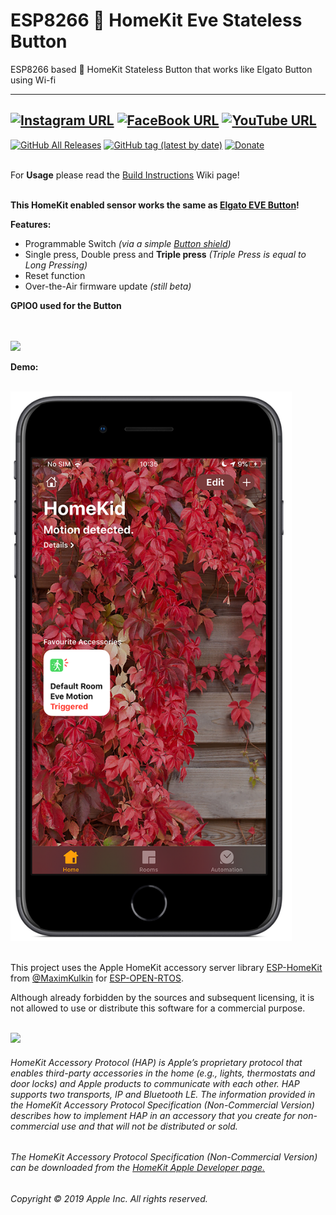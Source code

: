 # ESP8266  HomeKit Eve Stateless Button
ESP8266 based  HomeKit Stateless Button that works like Elgato Button using Wi-fi


------
[![Instagram URL](https://img.shields.io/twitter/url/https/www.instagram.com/homekidd?label=Follow&logo=instagram&style=social)](https://www.instagram.com/homekidd) [![FaceBook URL](https://img.shields.io/twitter/url/https/www.facebook.com/HomeKiid?label=Like&logo=facebook&style=social)](https://www.facebook.com/HomeKiid) [![YouTube URL](https://img.shields.io/twitter/url/https/www.youtube.com/channel/UCkqC_6j1uyYVv7SO3jPe7KA?label=Follow&logo=youtube&style=social)](https://www.youtube.com/channel/UCkqC_6j1uyYVv7SO3jPe7KA)
------

[![GitHub All Releases](https://img.shields.io/github/downloads/HomeKidd/ESP8266-HomeKit-Stateless-Button-Elgato-Eve-Button/total?color=green)](https://github.com/HomeKidd/ESP8266-HomeKit-Stateless-Button-Elgato-Eve-Button/releases) 
[![GitHub tag (latest by date)](https://img.shields.io/github/v/tag/HomeKidd/ESP8266-HomeKit-Stateless-Button-Elgato-Eve-Button?color=yellow&label=Latest%20Release)](https://github.com/HomeKidd/ESP8266-HomeKit-Stateless-Button-Elgato-Eve-Button/releases) 
[![Donate](https://img.shields.io/badge/Donate-PayPal-blue.svg)](https://www.paypal.com/cgi-bin/webscr?cmd=_s-xclick&hosted_button_id=CEYEK69ZYG69S&source=url)
<br/>
<br/>


For **Usage** please read the [Build Instructions](https://github.com/HomeKidd/ESP8266-HomeKit-Stateless-Button-Elgato-Eve-Button/wiki/Build-Instructions) Wiki page!<br/><br/>


**This HomeKit enabled sensor works the same as [Elgato EVE Button](https://www.evehome.com/en/eve-button)!** 



**Features:**
* Programmable Switch _(via a simple [Button shield](http://s.click.aliexpress.com/e/CJVWz132))_
* Single press, Double press and **Triple press** _(Triple Press is equal to Long Pressing)_
* Reset function
* Over-the-Air firmware update _(still beta)_

**GPIO0 used for the Button**
 
<br/>
<br/>
<img src="https://github.com/HomeKidd/ESP8266-HomeKit-Stateless-Button-Elgato-Eve-Button/raw/master/images/P1010698_2.jpg" class="center" width="700"/>

<br/>

**Demo:**

<br/>
<img src="https://github.com/HomeKidd/ESP8266-HomeKit-Motion-Sensor-Elgato-Eve/raw/master/images/homekid_motion.png" class="center" width="450"/>

<br/>
<br/>

This project uses the Apple HomeKit accessory server library [ESP-HomeKit](https://github.com/maximkulkin/esp-homekit) from [@MaximKulkin](https://github.com/maximkulkin) for [ESP-OPEN-RTOS](https://github.com/SuperHouse/esp-open-rtos).<br/>

Although already forbidden by the sources and subsequent licensing, it is not allowed to use or distribute this software for a commercial purpose.<br/><br/>

<img src="https://freepngimg.com/thumb/apple_logo/25366-7-apple-logo-file.png" width="20"/> 

###### HomeKit Accessory Protocol (HAP) is Apple’s proprietary protocol that enables third-party accessories in the home (e.g., lights, thermostats and door locks) and Apple products to communicate with each other. HAP supports two transports, IP and Bluetooth LE. The information provided in the HomeKit Accessory Protocol Specification (Non-Commercial Version) describes how to implement HAP in an accessory that you create for non-commercial use and that will not be distributed or sold.

###### The HomeKit Accessory Protocol Specification (Non-Commercial Version) can be downloaded from the [HomeKit Apple Developer page.](https://developer.apple.com/homekit/)

###### Copyright © 2019 Apple Inc. All rights reserved.
